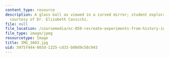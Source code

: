 ```yaml
---
content_type: resource
description: A glass ball as viewed in a curved mirror; student exploration. Photo
  courtesy of Dr. Elizabeth Cavicchi.
file: null
file_location: /coursemedia/ec-050-recreate-experiments-from-history-inform-the-future-from-the-past-galileo-january-iap-2010/5975f444803d1325cd33b80d9c58c943_IMG_3603.jpg
file_type: image/jpeg
resourcetype: Image
title: IMG_3603.jpg
uid: 5975f444-803d-1325-cd33-b80d9c58c943
---
```

